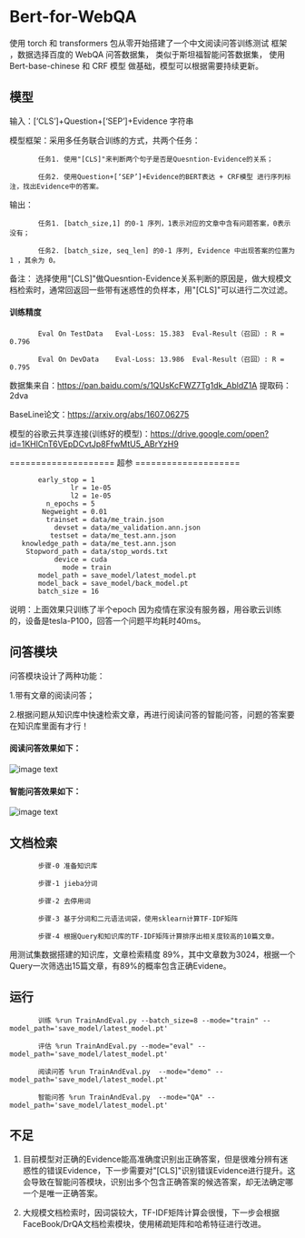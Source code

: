 # Bert-for-WebQA
使用 torch 和 transformers 包从零开始搭建了一个中文阅读问答训练测试
框架 ，数据选择百度的 WebQA 问答数据集， 类似于斯坦福智能问答数据集，
使用 Bert-base-chinese 和 CRF 模型 做基础，模型可以根据需要持续更新。

## 模型

输入：[‘CLS’]+Question+[‘SEP’]+Evidence 字符串

模型框架：采用多任务联合训练的方式，共两个任务：

           任务1. 使用"[CLS]"来判断两个句子是否是Quesntion-Evidence的关系；

           任务2. 使用Question+[‘SEP’]+Evidence的BERT表达 + CRF模型 进行序列标注，找出Evidence中的答案。

输出：

           任务1. [batch_size,1] 的0-1 序列，1表示对应的文章中含有问题答案，0表示没有；
           
           任务2. [batch_size, seq_len] 的0-1 序列, Evidence 中出现答案的位置为 1 ，其余为 0。

备注： 选择使用"[CLS]"做Quesntion-Evidence关系判断的原因是，做大规模文档检索时，通常回返回一些带有迷惑性的负样本，用"[CLS]"可以进行二次过滤。

#### 训练精度     

           Eval On TestData   Eval-Loss: 15.383  Eval-Result（召回）: R = 0.796

           Eval On DevData    Eval-Loss: 13.986  Eval-Result（召回）: R = 0.795

数据集来自：https://pan.baidu.com/s/1QUsKcFWZ7Tg1dk_AbldZ1A 提取码：2dva

BaseLine论文：https://arxiv.org/abs/1607.06275

模型的谷歌云共享连接(训练好的模型)：https://drive.google.com/open?id=1KHlCnT6VEpDCvtJp8FfwMtU5_ABrYzH9

==================== 超参 ====================

           early_stop = 1
                   lr = 1e-05
                   l2 = 1e-05
             n_epochs = 5
            Negweight = 0.01
             trainset = data/me_train.json
               devset = data/me_validation.ann.json
              testset = data/me_test.ann.json
       knowledge_path = data/me_test.ann.json
        Stopword_path = data/stop_words.txt
               device = cuda
                 mode = train
           model_path = save_model/latest_model.pt
           model_back = save_model/back_model.pt
           batch_size = 16


说明：上面效果只训练了半个epoch 因为疫情在家没有服务器，用谷歌云训练的，设备是tesla-P100，回答一个问题平均耗时40ms。

## 问答模块

问答模块设计了两种功能：

1.带有文章的阅读问答；

2.根据问题从知识库中快速检索文章，再进行阅读问答的智能问答，问题的答案要在知识库里面有才行！

#### 阅读问答效果如下：


![image text](https://github.com/Hanlard/Bert-for-WebQA/blob/master/%E9%97%AE%E7%AD%94%E6%88%AA%E5%B1%8F/%E9%98%85%E8%AF%BB%E9%97%AE%E7%AD%94.jpg)

#### 智能问答效果如下：


![image text](https://github.com/Hanlard/Bert-for-WebQA/blob/master/%E9%97%AE%E7%AD%94%E6%88%AA%E5%B1%8F/%E6%99%BA%E8%83%BD%E9%97%AE%E7%AD%94.png)

## 文档检索

           步骤-0 准备知识库 

           步骤-1 jieba分词 

           步骤-2 去停用词 

           步骤-3 基于分词和二元语法词袋，使用sklearn计算TF-IDF矩阵 

           步骤-4 根据Query和知识库的TF-IDF矩阵计算排序出相关度较高的10篇文章。
           
用测试集数据搭建的知识库，文章检索精度 89%，其中文章数为3024，根据一个Query一次筛选出15篇文章，有89%的概率包含正确Evidene。


## 运行

           训练 %run TrainAndEval.py --batch_size=8 --mode="train" --model_path='save_model/latest_model.pt'

           评估 %run TrainAndEval.py --mode="eval" --model_path='save_model/latest_model.pt'

           阅读问答 %run TrainAndEval.py  --mode="demo" --model_path='save_model/latest_model.pt'

           智能问答 %run TrainAndEval.py  --mode="QA" --model_path='save_model/latest_model.pt'

## 不足

1. 目前模型对正确的Evidence能高准确度识别出正确答案，但是很难分辨有迷惑性的错误Evidence，下一步需要对"[CLS]"识别错误Evidence进行提升。这会导致在智能问答模块，识别出多个包含正确答案的候选答案，却无法确定哪一个是唯一正确答案。

2. 大规模文档检索时，因词袋较大，TF-IDF矩阵计算会很慢，下一步会根据FaceBook/DrQA文档检索模块，使用稀疏矩阵和哈希特征进行改进。

